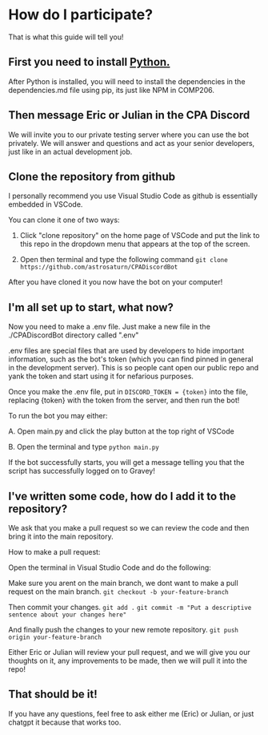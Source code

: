 # How do I participate?
That is what this guide will tell you!

## First you need to install [Python.](https://www.python.org/downloads/) 
After Python is installed, you will need to install the dependencies in the dependencies.md file using pip, its just like NPM in COMP206.

## Then message Eric or Julian in the CPA Discord
We will invite you to our private testing server where you can use the bot privately. We will answer and questions and act as your senior developers, just like in an actual development job. 

## Clone the repository from github
I personally recommend you use Visual Studio Code as github is essentially embedded in VSCode. 

You can clone it one of two ways:

1. Click "clone repository" on the home page of VSCode and put the link to this repo in the dropdown menu that appears at the top of the screen.

2. Open then terminal and type the following command `git clone https://github.com/astrosaturn/CPADiscordBot`

After you have cloned it you now have the bot on your computer!

## I'm all set up to start, what now?

Now you need to make a .env file. Just make a new file in the ./CPADiscordBot directory called ".env"

.env files are special files that are used by developers to hide important information, such as the bot's token (which you can find pinned in general in the development server). This is so people cant open our public repo and yank the token and start using it for nefarious purposes.

Once you make the .env file, put in `DISCORD_TOKEN = {token}` into the file, replacing {token} with the token from the server, and then run the bot!

To run the bot you may either:

A. Open main.py and click the play button at the top right of VSCode

B. Open the terminal and type `python main.py`

If the bot successfully starts, you will get a message telling you that the script has successfully logged on to Gravey!

## I've written some code, how do I add it to the repository?
We ask that you make a pull request so we can review the code and then bring it into the main repository.

How to make a pull request:

Open the terminal in Visual Studio Code and do the following:

Make sure you arent on the main branch, we dont want to make a pull request on the main branch.
`git checkout -b your-feature-branch`

Then commit your changes.
`git add .`
`git commit -m "Put a descriptive sentence about your changes here"`

And finally push the changes to your new remote repository.
`git push origin your-feature-branch`

Either Eric or Julian will review your pull request, and we will give you our thoughts on it, any improvements to be made, then we will pull it into the repo!

## That should be it! 
If you have any questions, feel free to ask either me (Eric) or Julian, or just chatgpt it because that works too.
